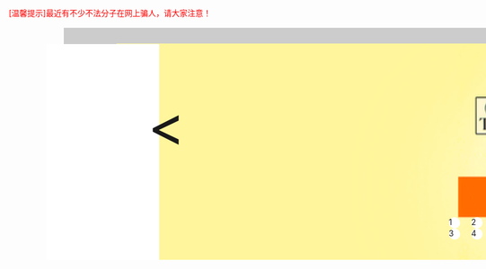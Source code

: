 <!DOCTYPE html>
<html>
<head>
<title>xiuye</title>
<meta charset="utf-8"/>
<style>
#id{width:1800px;height:400px;position:relative; top:60px;left:50px;overflow:hidden;}
img{width:1800px;height:400px;}
li{float:left;list-style:none;}
#sw{position:relative;display:inline-block;z-index:4;width:18000px;height:400px;}
#xiu{position:absolute;z-index:10; top:420px;left:850px;}
#xiu li{display:inline; font:left; width:20PX; height:20px; border-radius:50%;background:white;margin-left:20px;}
</style>
<script>
window.onload=function(){
var oDiv=document.getElementById('de');
var oK=document.getElementById('sw');
var oImg=document.getElementsByTagName('img');
var oUl=document.getElementById('xiu');
var aLi=oUl.getElementsByTagName('li');
var aLi1=document.getElementById('1');
var aLi2=document.getElementById('2');
var aLi3=document.getElementById('3');
var aLi4=document.getElementById('4');
var xiuzi=document.getElementById('xiu2');
var oNi=document.getElementById('ni');
var oWo=document.getElementById('wo');
var c=-1800;
var d=1;
var i=0;
var liu;
var e=setInterval(function(){
	aLi[i].style.background="red";
	for(var w=0;w<4;w++){
		if(w!=i){
			aLi[w].style.background="white";
		}
	}
	i=(i+1)%4;
	
	var y=setInterval(
		function(){
		if(oK.offsetLeft<c){
			clearInterval(y);
			c-=1800;
		}
		else{
		oK.style.left=oK.offsetLeft-5+"px";}
		if(oK.offsetLeft<-oK.offsetWidth/2){
		oK.style.left=0;c=-1800;
			}	
	},2);
	
},3000);
oNi.onclick=function(){
	oK.style.left=oK.offsetLeft-1800+"px";
    i++;
	if(oK.offsetLeft<-7200)
		oK.style.left=0+"px";
	
	clearTimeout(e);
	liu=setInterval(function(){
    if(oK.offsetLeft==-1800)
    	i=1;
	aLi[i].style.background="red";
	for(var w=0;w<4;w++){
		if(w!=i){
			aLi[w].style.background="white";
		}
	}
	i=(i+1)%4;
	
	var y=setInterval(
		function(){
		if(oK.offsetLeft<c){
			clearInterval(y);
			c-=1800;
		}
		else{
		oK.style.left=oK.offsetLeft-3+"px";}
		if(oK.offsetLeft<-oK.offsetWidth/2){
		oK.style.left=0;c=-1800;
			}	
	},2);
	
},3000);
}
oWo.onclick=function(){
	oK.style.left=oK.offsetLeft+1800+"px";
    i++;
	if(oK.offsetLeft<-7200)
		oK.style.left=0+"px";
	clearInterval(liu);
	clearInterval(e);
	setInterval(function(){
    if(oK.offsetLeft==-1800)
    	i=1;
	aLi[i].style.background="red";
	for(var w=0;w<4;w++){
		if(w!=i){
			aLi[w].style.background="white";
		}
	}
	i=(i+1)%4;
	
	var y=setInterval(
		function(){
		if(oK.offsetLeft<c){
			clearInterval(y);
			c-=1800;
		}
		else{
		oK.style.left=oK.offsetLeft-3+"px";}
		if(oK.offsetLeft<-oK.offsetWidth/2){
		oK.style.left=0;c=-1800;
			}	
	},2);
	
},3000);
}
aLi1.onclick=function(){
	oK.style.left=0+"px";
    c=-1800;
    this.style.background="red";
    aLi2.style.background="white";
    aLi3.style.background="white";
    aLi4.style.background="white";
    d=0;
}
aLi2.onclick=function(){
	oK.style.left=-1800+"px";
    c=-3600;
    this.style.background="red";
    aLi1.style.background="white";
    aLi3.style.background="white";
    aLi4.style.background="white";
    d=1;
}
aLi3.onclick=function(){
	oK.style.left=-3600+"px";
    c=-5400;
    this.style.background="red";
    aLi1.style.background="white";
    aLi2.style.background="white";
    aLi4.style.background="white";
    d=2;
}
aLi4.onclick=function(){
	oK.style.left=-5400+"px";
    c=-7200;  
    this.style.background="red";
    aLi1.style.background="white";
    aLi2.style.background="white";
    aLi3.style.background="white";
    d=3;
}


setInterval(function(){
	xiuzi.style.left=xiuzi.offsetLeft-2+"px";
	if(xiuzi.offsetLeft==-300){
       xiuzi.style.left=1600+"px"
	}
},12);
}


</script>
</head>
<body >
<div style="width:200px;height:400px;margin:75px 1700px;background:white;position:fixed;z-index:5;">
</div>
<div style="width:200px;height:385px;position:fixed; z-index:6;margin:75px -50px;background:white;">
</div>
<div style="width:400px;height:30px;position:fixed;z-index:8; margin:46px 1600px; background:#ccc;">
</div>
<p  id="ni" href="javascript" style="width:100px; height:100px; position:fixed;margin:160px 130px; z-index:10;font-size:100px;">
  <
</p>
<p  id="wo" href="javascript" style="width:100px; height:100px; position:fixed;margin:160px 1640px; z-index:10;font-size:100px;">
  >
</p>
<div style="position:absolute;margin-left:-20px;margin-top:46px; height:30px; width:1700px; background:#ccc;color:red;display:block;">
<p id="xiu2" style="position:fixed; z-index:3; left:110px;top:45px;">[温馨提示]最近有不少不法分子在网上骗人，请大家注意！</p>
</div>
<div id="id">
<ul id="sw">
<li><img src=".\b1.png"/></li>
<li><img src=".\b2.png"/></li>
<li><img src=".\b3.png"/></li>
<li><img src=".\b4.png"/></li>
<li><img src=".\b5.png"/></li>
<li><img src=".\b1.png"/></li>
<li><img src=".\b2.png"/></li>
<li><img src=".\b3.png"/></li>
<li><img src=".\b4.png"/></li>
<li><img src=".\b5.png"/></li>
</ul>
</div>
<ul id="xiu" >
<li id="1">1</li>
<li id="2">2</li>
<li id="3">3</li>
<li id="4">4</li>
</ul>
</body>
</html>
